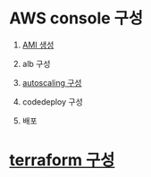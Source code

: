 # AWS console 구성

1. [AMI 생성](./etc/create-ami.md)

2. alb 구성

3. [autoscaling 구성](./etc/autoscaling.md)

4. codedeploy 구성

5. 배포

# [terraform 구성](https://github.com/yogae/terrform-code-deploy.git)
